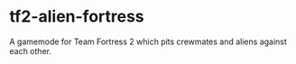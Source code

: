 # tf2-alien-fortress
A gamemode for Team Fortress 2 which pits crewmates and aliens against each other.
